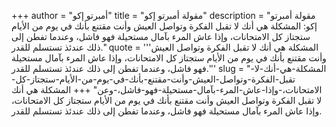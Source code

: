 +++
author = "أمبرتو إكو"
title = "مقولة أمبرتو إكو"
description = "مقولة أمبرتو إكو: المشكلة هي أنك لا تقبل الفكرة وتواصل العيش وأنت مقتنع بأنك في يوم من الأيام ستجتاز كل الامتحانات، وإذا عاش المرء بآمال مستحيلة فهو فاشل، وعندما تفطن إلى ذلك عندئذ تستسلم للقدر."
quote = '''المشكلة هي أنك لا تقبل الفكرة وتواصل العيش وأنت مقتنع بأنك في يوم من الأيام ستجتاز كل الامتحانات، وإذا عاش المرء بآمال مستحيلة فهو فاشل، وعندما تفطن إلى ذلك عندئذ تستسلم للقدر.'''
slug = "المشكلة-هي-أنك-لا-تقبل-الفكرة-وتواصل-العيش-وأنت-مقتنع-بأنك-في-يوم-من-الأيام-ستجتاز-كل-الامتحانات،-وإذا-عاش-المرء-بآمال-مستحيلة-فهو-فاشل،-وعن"
+++
المشكلة هي أنك لا تقبل الفكرة وتواصل العيش وأنت مقتنع بأنك في يوم من الأيام ستجتاز كل الامتحانات، وإذا عاش المرء بآمال مستحيلة فهو فاشل، وعندما تفطن إلى ذلك عندئذ تستسلم للقدر.
